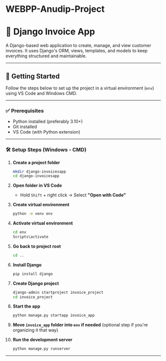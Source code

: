 # WEBPP-Anudip-Project
# 🧾 Django Invoice App

A Django-based web application to create, manage, and view customer invoices. It uses Django's ORM, views, templates, and models to keep everything structured and maintainable.

---

## 🚀 Getting Started

Follow the steps below to set up the project in a virtual environment (`env`) using VS Code and Windows CMD.

---

### ✅ Prerequisites

- Python installed (preferably 3.10+)
- Git installed
- VS Code (with Python extension)

---

### 🛠️ Setup Steps (Windows - CMD)

1. **Create a project folder**
    ```bash
    mkdir django-invoicesapp
    cd django-invoicesapp
    ```

2. **Open folder in VS Code**
    - Hold `Shift` + right click → Select **"Open with Code"**

3. **Create virtual environment**
    ```bash
    python -m venv env
    ```

4. **Activate virtual environment**
    ```bash
    cd env
    Scripts\activate
    ```

5. **Go back to project root**
    ```bash
    cd ..
    ```

6. **Install Django**
    ```bash
    pip install django
    ```

7. **Create Django project**
    ```bash
    django-admin startproject invoice_project
    cd invoice_project
    ```

8. **Start the app**
    ```bash
    python manage.py startapp invoice_app
    ```

9. **Move `invoice_app` folder into `env` if needed** (optional step if you're organizing it that way)

10. **Run the development server**
    ```bash
    python manage.py runserver
    ```

---

